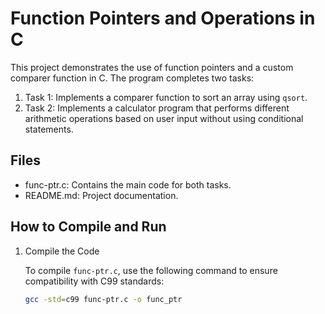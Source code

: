 # Function Pointers and Operations in C

This project demonstrates the use of function pointers and a custom comparer function in C. The program completes two tasks:

1. Task 1: Implements a comparer function to sort an array using `qsort`.
2. Task 2: Implements a calculator program that performs different arithmetic operations based on user input without using conditional statements.

## Files

- func-ptr.c: Contains the main code for both tasks.
- README.md: Project documentation.

## How to Compile and Run

1. Compile the Code

   To compile `func-ptr.c`, use the following command to ensure compatibility with C99 standards:

   ```bash
   gcc -std=c99 func-ptr.c -o func_ptr
